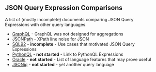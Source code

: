 ## JSON Query Expression Comparisons ##

A list of (mostly incomplete) documents comparing JSON Query Expressions with other query languages. 

* [GraphQL](compare_GraphQL.md) - GraphQL was not designed for aggregations
* [JSONPath](compare_JSONPath.md) - XPath line noise for JSON
* [SQL92](compare_SQL92.md) - **incomplete** - Use cases that motivated JSON Query Expressions
* [PythonQL](compare_PythonQL.md) - **not started** - Link to PythonQL Expressions
* [Oracle](compare_Oracle.md) - **not started** - List of language features that may prove useful
* [JSONiq](compare_JSONiq.md) - **not started** - yet another query language


